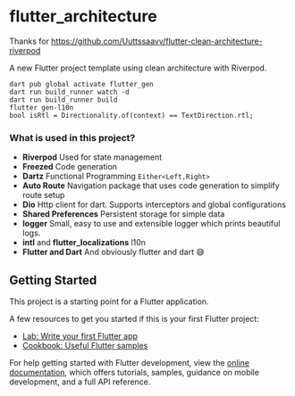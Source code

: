 # flutter_architecture

Thanks for https://github.com/Uuttssaavv/flutter-clean-architecture-riverpod

A new Flutter project template using clean architecture with Riverpod.

```
dart pub global activate flutter_gen
dart run build_runner watch -d
dart run build_runner build
flutter gen-l10n
bool isRtl = Directionality.of(context) == TextDirection.rtl;
```

### What is used in this project?

- **Riverpod**
  Used for state management
- **Freezed**
  Code generation
- **Dartz**
  Functional Programming `Either<Left,Right>`
- **Auto Route**
  Navigation package that uses code generation to simplify route setup
- **Dio**
  Http client for dart. Supports interceptors and global configurations
- **Shared Preferences**
  Persistent storage for simple data
- **logger**
  Small, easy to use and extensible logger which prints beautiful logs.
- **intl** and **flutter_localizations**
  l10n
- **Flutter and Dart**
  And obviously flutter and dart 😅


## Getting Started

This project is a starting point for a Flutter application.

A few resources to get you started if this is your first Flutter project:

- [Lab: Write your first Flutter app](https://docs.flutter.dev/get-started/codelab)
- [Cookbook: Useful Flutter samples](https://docs.flutter.dev/cookbook)

For help getting started with Flutter development, view the
[online documentation](https://docs.flutter.dev/), which offers tutorials,
samples, guidance on mobile development, and a full API reference.
